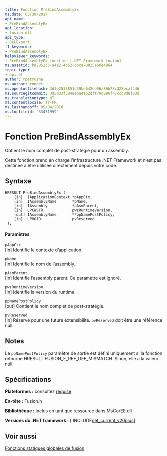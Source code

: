 ```yaml
---
title: Fonction PreBindAssemblyEx
ms.date: 03/30/2017
api_name:
- PreBindAssemblyEx
api_location:
- fusion.dll
api_type:
- DLLExport
f1_keywords:
- PreBindAssemblyEx
helpviewer_keywords:
- PreBindAssemblyEx function [.NET Framework fusion]
ms.assetid: bd285233-a4a2-4b52-bbca-0025a60e4864
topic_type:
- apiref
author: rpetrusha
ms.author: ronpet
ms.openlocfilehash: 3d3e2535851d39be642de56a86b78c328ecaf446
ms.sourcegitcommit: 3d5d33f384eeba41b2dff79d096f47ccc8d8f03d
ms.translationtype: HT
ms.contentlocale: fr-FR
ms.lasthandoff: 05/04/2018
ms.locfileid: "33431999"
---
```

# <a name="prebindassemblyex-function"></a>Fonction PreBindAssemblyEx
Obtient le nom complet de post-stratégie pour un assembly.  
  
 Cette fonction prend en charge l’infrastructure .NET Framework et n’est pas destinée à être utilisée directement depuis votre code.  
  
## <a name="syntax"></a>Syntaxe  
  
```  
HRESULT PreBindAssemblyEx (  
    [in]  IApplicationContext *pAppCtx,  
    [in]  IAssemblyName       *pName,  
    [in]  IAssembly           *pAsmParent,  
    [in]  LPCWSTR             pwzRuntimeVersion,  
    [out] IAssemblyName       **ppNamePostPolicy,  
    [in]  LPVOID              pvReserved  
 );  
```  
  
#### <a name="parameters"></a>Paramètres  
 `pAppCtx`  
 [in] Identifie le contexte d’application.  
  
 `pName`  
 [in] Identifie le nom de l’assembly.  
  
 `pAsmParent`  
 [in] Identifie l’assembly parent. Ce paramètre est ignoré.  
  
 `pwzRuntimeVersion`  
 [in] Identifie la version du runtime.  
  
 `ppNamePostPolicy`  
 [out] Contient le nom complet de post-stratégie.  
  
 `pvReserved`  
 [in] Réservé pour une future extensibilité. `pvReserved` doit être une référence null.  
  
## <a name="remarks"></a>Notes  
 Le `ppNamePostPolicy` paramètre de sortie est défini uniquement si la fonction retourne HRESULT FUSION_E_REF_DEF_MISMATCH. Sinon, elle a la valeur null.  
  
## <a name="requirements"></a>Spécifications  
 **Plateformes :** consultez [requise](../../../../docs/framework/get-started/system-requirements.md).  
  
 **En-tête :** Fusion.h  
  
 **Bibliothèque :** inclus en tant que ressource dans MsCorEE.dll  
  
 **Versions du .NET framework :** [!INCLUDE[net_current_v20plus](../../../../includes/net-current-v20plus-md.md)]  
  
## <a name="see-also"></a>Voir aussi  
 [Fonctions statiques globales de fusion](../../../../docs/framework/unmanaged-api/fusion/fusion-global-static-functions.md)
